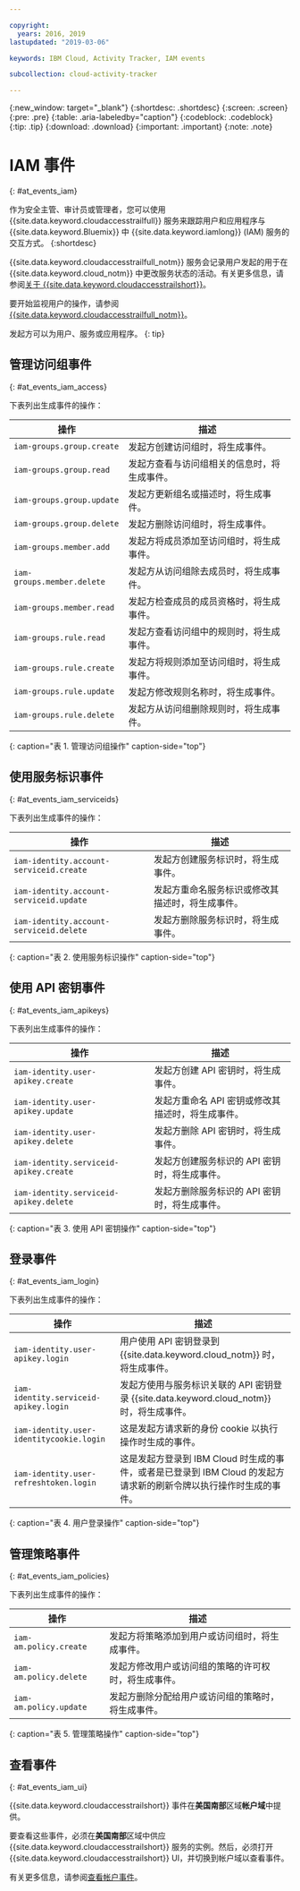 ```yaml
---

copyright:
  years: 2016, 2019
lastupdated: "2019-03-06"

keywords: IBM Cloud, Activity Tracker, IAM events

subcollection: cloud-activity-tracker

---
```


{:new_window: target="_blank"}
{:shortdesc: .shortdesc}
{:screen: .screen}
{:pre: .pre}
{:table: .aria-labeledby="caption"}
{:codeblock: .codeblock}
{:tip: .tip}
{:download: .download}
{:important: .important}
{:note: .note}


# IAM 事件
{: #at_events_iam}

作为安全主管、审计员或管理者，您可以使用 {{site.data.keyword.cloudaccesstrailfull}} 服务来跟踪用户和应用程序与 {{site.data.keyword.Bluemix}} 中 {{site.data.keyword.iamlong}} (IAM) 服务的交互方式。
{:shortdesc}

{{site.data.keyword.cloudaccesstrailfull_notm}} 服务会记录用户发起的用于在 {{site.data.keyword.cloud_notm}} 中更改服务状态的活动。有关更多信息，请参阅[关于 {{site.data.keyword.cloudaccesstrailshort}}](/docs/services/cloud-activity-tracker?topic=cloud-activity-tracker-activity_tracker_ov#activity_tracker_ov)。

要开始监视用户的操作，请参阅[{{site.data.keyword.cloudaccesstrailfull_notm}}](/docs/services/cloud-activity-tracker?topic=cloud-activity-tracker-getting-started-with-cla#getting-started-with-cla)。 

发起方可以为用户、服务或应用程序。
{: tip}

## 管理访问组事件
{: #at_events_iam_access}

下表列出生成事件的操作：

|操作|描述|
|----------|---------|
| `iam-groups.group.create`   |发起方创建访问组时，将生成事件。| 
| `iam-groups.group.read`     |发起方查看与访问组相关的信息时，将生成事件。|
| `iam-groups.group.update`   |发起方更新组名或描述时，将生成事件。|
| `iam-groups.group.delete`   |发起方删除访问组时，将生成事件。|
| `iam-groups.member.add`     |发起方将成员添加至访问组时，将生成事件。|
| `iam-groups.member.delete`  |发起方从访问组除去成员时，将生成事件。|
| `iam-groups.member.read`    |发起方检查成员的成员资格时，将生成事件。|
| `iam-groups.rule.read`      |发起方查看访问组中的规则时，将生成事件。|
| `iam-groups.rule.create`    |发起方将规则添加至访问组时，将生成事件。|
| `iam-groups.rule.update`    |发起方修改规则名称时，将生成事件。|
| `iam-groups.rule.delete`    |发起方从访问组删除规则时，将生成事件。|
{: caption="表 1. 管理访问组操作" caption-side="top"} 



## 使用服务标识事件
{: #at_events_iam_serviceids}

下表列出生成事件的操作：

|操作|描述|
|----------|---------|
| `iam-identity.account-serviceid.create` |发起方创建服务标识时，将生成事件。| 
| `iam-identity.account-serviceid.update` |发起方重命名服务标识或修改其描述时，将生成事件。| 
| `iam-identity.account-serviceid.delete` |发起方删除服务标识时，将生成事件。| 
{: caption="表 2. 使用服务标识操作" caption-side="top"} 


## 使用 API 密钥事件
{: #at_events_iam_apikeys}

下表列出生成事件的操作：

|操作|描述|
|----------|---------|
| `iam-identity.user-apikey.create`      |发起方创建 API 密钥时，将生成事件。| 
| `iam-identity.user-apikey.update`      |发起方重命名 API 密钥或修改其描述时，将生成事件。|  
| `iam-identity.user-apikey.delete`      |发起方删除 API 密钥时，将生成事件。|  
| `iam-identity.serviceid-apikey.create` |发起方创建服务标识的 API 密钥时，将生成事件。|  
| `iam-identity.serviceid-apikey.delete` |发起方删除服务标识的 API 密钥时，将生成事件。|  
{: caption="表 3. 使用 API 密钥操作" caption-side="top"} 


## 登录事件
{: #at_events_iam_login}

下表列出生成事件的操作：

|操作|描述|
|----------|---------|
| `iam-identity.user-apikey.login`         |用户使用 API 密钥登录到 {{site.data.keyword.cloud_notm}} 时，将生成事件。|  
| `iam-identity.serviceid-apikey.login`    |发起方使用与服务标识关联的 API 密钥登录 {{site.data.keyword.cloud_notm}} 时，将生成事件。|  
| `iam-identity.user-identitycookie.login` |这是发起方请求新的身份 cookie 以执行操作时生成的事件。|
| `iam-identity.user-refreshtoken.login`   |这是发起方登录到 IBM Cloud 时生成的事件，或者是已登录到 IBM Cloud 的发起方请求新的刷新令牌以执行操作时生成的事件。|
{: caption="表 4. 用户登录操作" caption-side="top"} 


## 管理策略事件
{: #at_events_iam_policies}

下表列出生成事件的操作：

|操作|描述|
|----------|---------|
| `iam-am.policy.create` |发起方将策略添加到用户或访问组时，将生成事件。|
| `iam-am.policy.delete` |发起方修改用户或访问组的策略的许可权时，将生成事件。|
| `iam-am.policy.update` |发起方删除分配给用户或访问组的策略时，将生成事件。|
{: caption="表 5. 管理策略操作" caption-side="top"} 


## 查看事件
{: #at_events_iam_ui}

{{site.data.keyword.cloudaccesstrailshort}} 事件在**美国南部**区域**帐户域**中提供。

要查看这些事件，必须在**美国南部**区域中供应 {{site.data.keyword.cloudaccesstrailshort}} 服务的实例。然后，必须打开 {{site.data.keyword.cloudaccesstrailshort}} UI，并切换到帐户域以查看事件。 

有关更多信息，请参阅[查看帐户事件](/docs/services/cloud-activity-tracker/how-to/manage-events-ui?topic=cloud-activity-tracker-view_acc_events#view_acc_events_account_events)。



